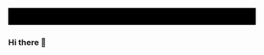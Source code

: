 <img src="https://github.com/VaishnaviMudaliar/VaishnaviMudaliar/blob/main/Vaishnavi%20Mudaliar.gif" alt="banner that says Frontend developer" height= "35" width = "600">





### Hi there 👋



<!--
**VaishnaviMudaliar/VaishnaviMudaliar** is a ✨ _special_ ✨ repository because its `README.md` (this file) appears on your GitHub profile.

Here are some ideas to get you started:

- 🔭 I’m currently working on ...
- 🌱 I’m currently learning ...
- 👯 I’m looking to collaborate on ...
- 🤔 I’m looking for help with ...
- 💬 Ask me about ...
- 📫 How to reach me: ...
- 😄 Pronouns: ...
- ⚡ Fun fact: ...
-->
